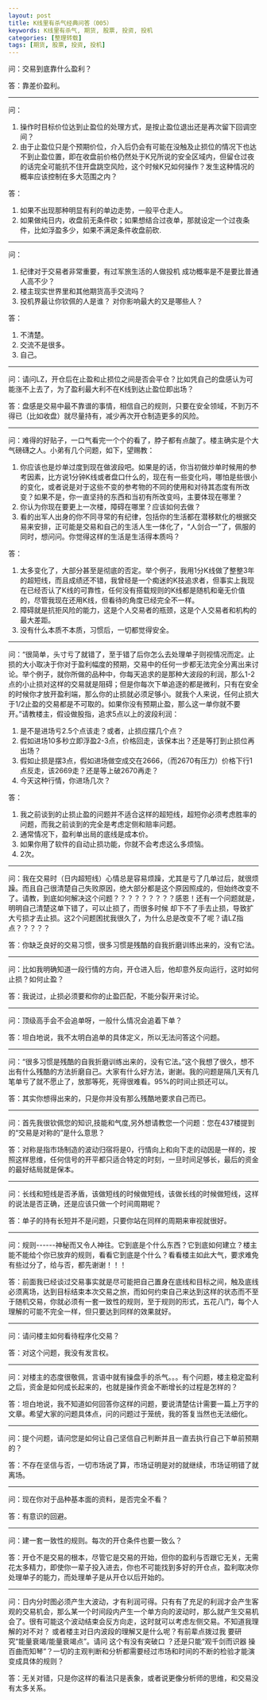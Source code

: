 ```yaml
---
layout: post
title: K线里有杀气经典问答（005）
keywords: K线里有杀气, 期货, 股票, 投资, 投机
categories: [整理转载]
tags: [期货, 股票, 投资, 投机]
---
```

问：交易到底靠什么盈利？

答：靠差价盈利。

* * *

问：

1.	操作时目标价位达到止盈位的处理方式，是按止盈位退出还是再次留下回调空间？
2.	由于止盈位只是个预期价位，介入后仍会有可能在没触及止损位的情况下也达不到止盈位置，即在收盘前价格仍然处于K兄所说的安全区域内，但留仓过夜的话完全可能抗不住开盘跳空风险，这个时候K兄如何操作？发生这种情况的概率应该控制在多大范围之内？

答：

1.	如果不出现那种明显有利的单边走势，一般平仓走人。
2.	如果做纯日内，收盘前无条件砍；如果想结合过夜单，那就设定一个过夜条件，比如浮盈多少，如果不满足条件收盘前砍.

* * *

问：

1.	纪律对于交易者非常重要，有过军旅生活的人做投机 成功概率是不是要比普通人高不少？
2.	楼主现实世界里和其他期货高手交流吗？ 
3.	投机界最让你钦佩的人是谁？ 对你影响最大的又是哪些人？

答：

1.	不清楚。
2.	交流不是很多。
3.	自己。
<!-- more -->
* * *

问：请问LZ，开仓后在止盈和止损位之间是否会平仓？比如凭自己的盘感认为可能涨不上去了，为了盈利最大利不在K线到达止盈位即出场？

答：盘感是交易中最不靠谱的事情，相信自己的规则，只要在安全领域，不到万不得已（比如收盘）就尽量持有，减少再次开仓制造更多的风险。

* * *

问：难得的好贴子，一口气看完一个个的看了，脖子都有点酸了。楼主确实是个大气磅礴之人。小弟有几个问题，如下，望赐教：

1.	你应该也是炒单过度到现在做波段吧。如果是的话，你当初做炒单时候用的参考因素，比方说1分钟K线或者盘口什么的，现在有一些变化吗，哪怕是些很小的变化，或者说是对于这些不变的参考物的不同的使用和对待其态度有所改变？如果不是，你一直坚持的东西和当初有所改变吗，主要体现在哪里？
2.	你认为你现在要更上一次楼，障碍在哪里？应该如何去做？
3.	看的出军人出身的你不同寻常的有纪律，包括你的生活都在潜移默化的根据交易来安排，正可能是交易和自己的生活人生一体化了，“人剑合一”了，佩服的同时，想问问。你觉得这样的生活是生活得本质吗？

答：

1.	太多变化了，大部分甚至是彻底的否定。举个例子，我用1分K线做了整整3年的超短线，而且成绩还不错，我曾经是一个痴迷的K技追求者，但事实上我现在已经否认了K线的可靠性，任何没有搭载规则的K线都是随机和毫无价值的，尽管我现在还用K线，但看待的角度已经完全不一样。
2.	障碍就是抗拒风险的能力，这是个人交易者的瓶颈，这是个人交易者和机构的最大差距。
3.	没有什么本质不本质，习惯后，一切都觉得安全。

* * *

问：“很简单，头寸亏了就错了，至于错了后你怎么去处理单子则视情况而定。止损的大小取决于你对于盈利幅度的预期，交易中的任何一步都无法完全分离出来讨论。举个例子，就你所做的品种中，你每天追求的是那种大波段的利润，那么1-2点的小止损对这样的交易就是阻碍；但是你每次下单追逐的都是微利，只有在安全的时候你才放开盈利端，那么你的止损就必须足够小。就我个人来说，任何止损大于1/2止盈的交易都是不可取的。如果你没有预期止盈，那么这一单你就不要开。”请教楼主，假设做股指，追求5点以上的波段利润：

1.	是不是进场亏2.5个点该走？或者，止损应摆几个点？
2.	假如进场10多秒立即浮盈2-3点，价格回走，该保本出？还是等打到止损位再出场？
3.	假如止损是摆3点，假如进场做空成交在2666，（而2670有压力）价格下行1点反走，该2669走？还是等上破2670再走？
4.	今天这种行情，你进场几次？

答：

1.	我之前谈到的止损止盈的问题并不适合这样的超短线，超短你必须考虑胜率的问题，而我之前谈到的完全是考虑定侧和赔率问题。
2.	通常情况下，盈利单出局的底线是成本价。
3.	如果你用了软件的自动止损功能，你就不会考虑这么多烦恼。
4.	2次。

* * *

问：我在交易时（日内超短线）心情总是容易烦躁，尤其是亏了几单过后，就很烦躁。而且自己很清楚自己失败原因，绝大部分都是这个原因照成的，但始终改变不了。请教，到底如何解决这个问题？？？？？？？？？感恩！还有一个问题就是，明明自己清楚这单下错了，可以止损了，而很多时候
却下不了手去止损，导致扩大亏损才去止损。这2个问题困扰我很久了，为什么总是改变不了呢？请LZ指点？？？？？

答：你缺乏良好的交易习惯，很多习惯是残酷的自我折磨训练出来的，没有它法。

* * *

问：比如我明确知道一段行情的方向，开仓进入后，他却意外反向运行，这时如何止损？如何止盈？

答：我说过，止损必须要和你的止盈匹配，不能分裂开来讨论。

* * *

问：顶级高手会不会追单呀，一般什么情况会追着下单？

答：坦白地说，我不太明白追单的具体定义，所以无法问答这个问题。

* * *

问：“很多习惯是残酷的自我折磨训练出来的，没有它法。”这个我想了很久，想不出有什么残酷的方法折磨自己。大家有什么好方法，谢谢。我的问题是隔几天有几笔单亏了就不愿止了，放那等死，死得很难看。95%的时间止损还可以。

答：其实你想得出来的，只是你并没有那么残酷地要求自己而已。

* * *

问：首先我很钦佩您的知识,技能和气度,另外想请教您一个问题：您在437楼提到的“交易是对称的”是什么意思？

答：对称是指市场制造的波动归宿将是0，行情向上和向下走的动因是一样的，按照这样思维，任何信号的开平都只适合特定的时刻，一旦时间足够长，最后的资金的最好结局就是保本。

* * *

问：长线和短线是否矛盾，该做短线的时候做短线，该做长线的时候做短线，这样的说法是否正确，还是应该只做一个时间周期呢？

答：单子的持有长短并不是问题，只要你站在同样的周期来审视就很好。

* * *

问：规则------神秘而又令人神往。它到底是个什么东西？它到底如何建立？楼主能不能给个你已放弃的规则，看看它到底是个什么？看看楼主如此大气，要求难免有些过分了，给与否，都先谢谢！！！

答：前面我已经谈过交易事实就是尽可能把自己置身在底线和目标之间，触及底线必须离场，达到目标结束本次交易之旅，而如何约束自己来达到这样的状态而不至于随机交易，你就必须有一套一致性的规则，至于规则的形式，五花八门，每个人理解的可能不完全一样，但只要达到同样的效果就好。

* * *

问：请问楼主如何看待程序化交易？

答：对这个问题，我没有发言权。

* * *

问：对楼主的态度很敬佩，言语中就有操盘手的杀气。。。有个问题，楼主稳定盈利之后，资金是如何成长起来的，也就是操作资金不断增长的过程是怎样的？

答：坦白地说，我不知道如何回答你这样的问题，要说清楚估计需要一篇上万字的文章。希望大家的问题具体点，问的问题过于笼统，我的答复当然也无法细化。

* * *

问：提个问题，请问您是如何让自己坚信自己判断并且一直去执行自己下单前预期的？

答：不存在坚信与否，一切市场说了算，市场证明是对的就继续，市场证明错了就离场。

* * *

问：现在你对于品种基本面的资料，是否完全不看？

答：有意识的回避。

* * *

问：建一套一致性的规则。每次的开仓条件也要一致么？

答：开仓不是交易的根本，尽管它是交易的开始，但你的盈利与否跟它无关，无需花太多精力，即使你一辈子投入进去，你也不可能找到多好的开仓点，盈利取决你处理单子的能力，而处理单子是从开仓以后开始的。

* * *

问：日内分时图必须产生大波动，才有利润可得。只有有了充足的利润才会产生客观的交易机会，那么某一个时间段内产生一个单方向的波动时，那么就产生交易机会了。很有可能这个波动结束会反方向走，这时就可以考虑左侧交易。不知道我理解的对不对？ 或者楼主对日内波段的理解又是什么呢？有前辈点拨过我 要研究“能量衰竭/能量衰竭点”。请问 这个有没有突破口 ？还是只能“观千剑而识器 操百曲而知琴”？一切的主观判断和分析都需要经过市场和时间的不断的检验才能演变成具体的规则？

答：无关对错，只是你这样的看法只是表象，或者说更像分析师的思维，和交易没有太多关系。